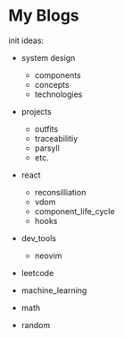 # My Blogs

init ideas:

- system design
  - components
  - concepts
  - technologies
- projects
  - outfits
  - traceabilitiy
  - parsyll
  - etc.
- react

  - reconsilliation
  - vdom
  - component_life_cycle
  - hooks

- dev_tools

  - neovim

- leetcode

- machine_learning

- math

- random
